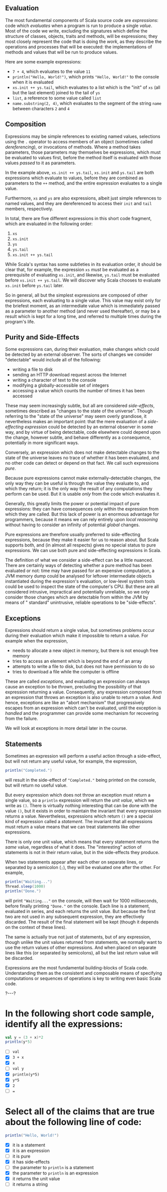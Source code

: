 ## Evaluation

The most fundamental components of Scala source code are _expressions_: code which _evaluates_ when a program is run to
produce a single _value_. Most of the code we write, excluding the signatures which define the structure of classes,
objects, traits and methods, will be expressions; they most closely represent the code that is doing the _work_, as they
describe the operations and processes that will be executed: the implementations of methods and values that will be run
to produce values.

Here are some example expressions:

- `7 + 4`, which evaluates to the value `11`
- `println("Hello, World!")`, which prints `"Hello, World!"` to the console when it is evaluated
- `xs.init ++ ys.tail`, which evaluates to a list which is the "init" of `xs` (all but the last element) joined to the
  tail of `ys`
- `list`, a reference to some value called `list`
- `name.substring(2, 4)`, which evaluates to the segment of the string `name` between characters `2` and `4`

## Composition

Expressions may be simple references to existing named values, selections using the `.` operator to access members of an
object (sometimes called _dereferencing_), or invocations of methods. Where a method takes parameters, those parameters
may themselves be expressions, which must be evaluated to values first, before the method itself is evaluated with those
values _passed_ to it as parameters.

In the example above, `xs.init ++ ys.tail`, `xs.init` and `ys.tail` are both expressions which evaluate to values,
before they are combined as parameters to the `++` method, and the entire expression evaluates to a single value.

Furthermore, `xs` and `ys` are also expressions, albeit just simple references to named values, and they are
dereferenced to access their `init` and `tail` members, respectively.

In total, there are five different expressions in this short code fragment, which are evaluated in the following order:

1. `xs`
2. `xs.init`
3. `ys`
4. `ys.tail`
5. `xs.init ++ ys.tail`

While Scala's syntax has some subtleties in its evaluation order, it should be clear that, for example, the
expression `xs` _must_ be evaluated as a prerequisite of evaluating `xs.init`, and likewise, `ys.tail` must be evaluated
before `xs.init ++ ys.tail`. We will discover why Scala chooses to evaluate `xs.init` before
`ys.tail` later.

So in general, all but the simplest expressions are composed of other expressions, each evaluating to a single value.
This value may exist only for the briefest moment, as an intermediate value which is immediately passed as a parameter
to another method (and never used thereafter), or may be a result which is kept for a long time, and referred to
multiple times during the program's life.

## Purity and Side-Effects

Some expressions can, during their evaluation, make changes which could be detected by an external observer. The sorts
of changes we consider "detectable" would include all of the following:

- writing a file to disk
- sending an HTTP download request across the Internet
- writing a character of text to the console
- modifying a globally-accessible set of integers
- accessing a value which counts the number of times it has been accessed

These may seem increasingly subtle, but all are considered _side-effects_, sometimes described as "changes to the state
of the universe". Though referring to the "state of the universe" may seem overly grandiose, it nevertheless makes an
important point: that the mere evaluation of a _side-effecting expression_ could be detected by an external observer in
some way, and by virtue of being detectable, code elsewhere could depend upon the change, however subtle, and behave
differently as a consequence, potentially in more significant ways.

Conversely, an expression which does not make detectable changes to the state of the universe leaves no trace of whether
it has been evaluated, and no other code can detect or depend on that fact. We call such expressions
_pure_.

Because pure expressions cannot make externally-detectable changes, the only way they can be useful is through the value
they evaluate to, and which they return; it is the only way the result of any computations they perform can be used. But
it is usable _only_ from the code which evaluates it.

Generally, this greatly limits the power or potential impact of pure expressions: they can have consequences only within
the expression from which they are called. But this lack of power is an enormous advantage for programmers, because it
means we can rely entirely upon _local reasoning_ without having to consider an infinity of potential _global_ changes.

Pure expressions are therefore usually preferred to side-effecting expressions, because they make it easier for us to
reason about. But Scala supports both, and (in almost all respects) gives no special status to pure expressions. We can
use both pure and side-effecting expressions in Scala.

The definition of what we consider a side-effect can be a little nuanced. There are certainly ways of detecting whether
a pure method has been evaluated or not: time may have passed for an expensive computation, a JVM memory dump could be
analysed for leftover intermediate objects instantiated during the expression's evaluation, or low-level system tools
could be used to inspect the state of the computer's CPU. But these are all considered intrusive, impractical and
potentially unreliable, so we only consider those changes which are detectable from within the JVM by means of "
standard" unintrusive, reliable operations to be "side-effects".

## Exceptions

Expressions should return a single value, but sometimes problems occur during their evaluation which make it impossible
to return a value. For example when the expression,

- needs to allocate a new object in memory, but there is not enough free memory
- tries to access an element which is beyond the end of an array
- attempts to write a file to disk, but does not have permission to do so
- tries to download a file while the computer is offline

These are called _exceptions_, and evaluating an expression can always cause an exception to be _thrown_, precluding the
possibility of that expression returning a value. Consequently, any expression composed from an expression that throws
an exception is also unable to return a value. And hence, exceptions are like an "abort mechanism" that progressively
escapes from an expression which can't be evaluated, until the exception is
_handled_ and the programmer can provide some mechanism for recovering from the failure.

We will look at exceptions in more detail later in the course.

## Statements

Sometimes an expression will perform a useful action through a side-effect, but will not return any useful value, for
example, the expression,

```scala
println("Completed.")
```

will result in the side-effect of `"Completed."` being printed on the console, but will return no useful value.

But every expression which does not throw an exception must return a single value, so a `println` expression will return
the _unit value_, which we write as `()`. There is virtually nothing interesting that can be done with the value `()`,
but it exists in order to maintain the invariant that every expression returns a value. Nevertheless, expressions which
return `()` are a special kind of expression called a _statement_. The invariant that all expressions must return a
value means that we can treat statements like other expressions.

There is only one unit value, which means that every statement returns the _same_ value, regardless of what it does.
The "interesting" action of statements is not in their return value, but in the side-effects they produce.

When two statements appear after each other on separate lines, or separated by a semicolon (`;`), they will be evaluated
one after the other. For example,

```scala
println("Waiting...")
Thread.sleep(1000)
println("Done.")
```

will print `"Waiting..."` on the console, will then wait for 1000 milliseconds, before finally printing
`"Done."` on the console. Each line is a statement, evaluated in series, and each returns the unit value. But because
the first two are not used in any subsequent expression, they are effectively discarded. The result of the final
statement will be kept (though it depends on the context of these lines).

The same is actually true not just of statements, but of any expression, though unlike the unit values returned from
statements, we normally want to use the return values of other expressions. And when placed on separate lines like
this (or separated by semicolons), all but the last return value will be discarded.

Expressions are the most fundamental building-blocks of Scala code. Understanding them as the consistent and composable
means of specifying computations or sequences of operations is key to writing even basic Scala code.

?---?

# In the following short code sample, identify all the expressions:

```scala
val y = (3 + x)*2
println(y*5)
```

* [ ] `val`
* [X] `3 + x`
* [X] `x`
* [ ] `val y`
* [X] `println(y*5)`
* [X] `y*5`
* [X] `2`
* [ ] `=`

# Select all of the claims that are true about the following line of code:

```scala
println("Hello, World!")
```

* [X] it is a statement
* [X] it is an expression
* [ ] it is pure
* [X] it has side-effects
* [ ] the parameter to `println` is a statement
* [X] the parameter to `println` is an expression
* [X] it returns the unit value
* [ ] it returns a string
